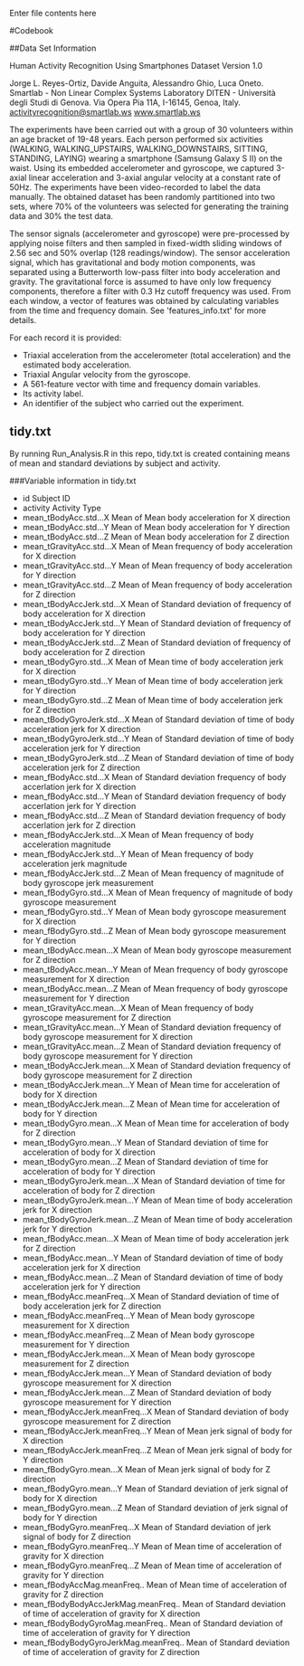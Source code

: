 Enter file contents here

#Codebook

##Data Set Information

Human Activity Recognition Using Smartphones Dataset
Version 1.0

Jorge L. Reyes-Ortiz, Davide Anguita, Alessandro Ghio, Luca Oneto.
Smartlab - Non Linear Complex Systems Laboratory
DITEN - Università degli Studi di Genova.
Via Opera Pia 11A, I-16145, Genoa, Italy.
activityrecognition@smartlab.ws
www.smartlab.ws


The experiments have been carried out with a group of 30 volunteers within an age bracket of 19-48 years. Each person performed six activities (WALKING, WALKING_UPSTAIRS, WALKING_DOWNSTAIRS, SITTING, STANDING, LAYING) wearing a smartphone (Samsung Galaxy S II) on the waist. Using its embedded accelerometer and gyroscope, we captured 3-axial linear acceleration and 3-axial angular velocity at a constant rate of 50Hz. The experiments have been video-recorded to label the data manually. The obtained dataset has been randomly partitioned into two sets, where 70% of the volunteers was selected for generating the training data and 30% the test data. 

The sensor signals (accelerometer and gyroscope) were pre-processed by applying noise filters and then sampled in fixed-width sliding windows of 2.56 sec and 50% overlap (128 readings/window). The sensor acceleration signal, which has gravitational and body motion components, was separated using a Butterworth low-pass filter into body acceleration and gravity. The gravitational force is assumed to have only low frequency components, therefore a filter with 0.3 Hz cutoff frequency was used. From each window, a vector of features was obtained by calculating variables from the time and frequency domain. See 'features_info.txt' for more details. 

For each record it is provided:


- Triaxial acceleration from the accelerometer (total acceleration) and the estimated body acceleration.
- Triaxial Angular velocity from the gyroscope. 
- A 561-feature vector with time and frequency domain variables. 
- Its activity label. 
- An identifier of the subject who carried out the experiment.


## tidy.txt
By running Run_Analysis.R in this repo, tidy.txt is created containing means of mean and standard deviations by subject and activity.

###Variable information in tidy.txt
- id Subject ID
- activity Activity Type
- mean_tBodyAcc.std...X Mean of Mean body acceleration for X direction
- mean_tBodyAcc.std...Y Mean of Mean body acceleration for Y direction
- mean_tBodyAcc.std...Z Mean of Mean body acceleration for Z direction
- mean_tGravityAcc.std...X Mean of Mean frequency of body acceleration for X direction
- mean_tGravityAcc.std...Y Mean of Mean frequency of body acceleration for Y direction
- mean_tGravityAcc.std...Z Mean of Mean frequency of body acceleration for Z direction
- mean_tBodyAccJerk.std...X Mean of Standard deviation of frequency of body acceleration for X direction
- mean_tBodyAccJerk.std...Y Mean of Standard deviation of frequency of body acceleration for Y direction
- mean_tBodyAccJerk.std...Z Mean of Standard deviation of frequency of body acceleration for Z direction
- mean_tBodyGyro.std...X Mean of Mean time of body acceleration jerk for X direction
- mean_tBodyGyro.std...Y Mean of Mean time of body acceleration jerk for Y direction
- mean_tBodyGyro.std...Z Mean of Mean time of body acceleration jerk for Z direction
- mean_tBodyGyroJerk.std...X Mean of Standard deviation of time of body acceleration jerk for X direction
- mean_tBodyGyroJerk.std...Y Mean of Standard deviation of time of body acceleration jerk for Y direction
- mean_tBodyGyroJerk.std...Z Mean of Standard deviation of time of body acceleration jerk for Z direction
- mean_fBodyAcc.std...X Mean of Standard deviation frequency of body accerlation jerk for X direction
- mean_fBodyAcc.std...Y Mean of Standard deviation frequency of body accerlation jerk for Y direction
- mean_fBodyAcc.std...Z Mean of Standard deviation frequency of body accerlation jerk for Z direction
- mean_fBodyAccJerk.std...X Mean of Mean frequency of body acceleration magnitude
- mean_fBodyAccJerk.std...Y Mean of Mean frequency of body acceleration jerk magnitude
- mean_fBodyAccJerk.std...Z Mean of Mean frequency of magnitude of body gyroscope jerk measurement
- mean_fBodyGyro.std...X Mean of Mean frequency of magnitude of body gyroscope measurement
- mean_fBodyGyro.std...Y Mean of Mean body gyroscope measurement for X direction
- mean_fBodyGyro.std...Z Mean of Mean body gyroscope measurement for Y direction
- mean_tBodyAcc.mean...X Mean of Mean body gyroscope measurement for Z direction
- mean_tBodyAcc.mean...Y Mean of Mean frequency of body gyroscope measurement for X direction
- mean_tBodyAcc.mean...Z Mean of Mean frequency of body gyroscope measurement for Y direction
- mean_tGravityAcc.mean...X Mean of Mean frequency of body gyroscope measurement for Z direction
- mean_tGravityAcc.mean...Y Mean of Standard deviation frequency of body gyroscope measurement for X direction
- mean_tGravityAcc.mean...Z Mean of Standard deviation frequency of body gyroscope measurement for Y direction
- mean_tBodyAccJerk.mean...X Mean of Standard deviation frequency of body gyroscope measurement for Z direction
- mean_tBodyAccJerk.mean...Y Mean of Mean time for acceleration of body for X direction
- mean_tBodyAccJerk.mean...Z Mean of Mean time for acceleration of body for Y direction
- mean_tBodyGyro.mean...X Mean of Mean time for acceleration of body for Z direction
- mean_tBodyGyro.mean...Y Mean of Standard deviation of time for acceleration of body for X direction
- mean_tBodyGyro.mean...Z Mean of Standard deviation of time for acceleration of body for Y direction
- mean_tBodyGyroJerk.mean...X Mean of Standard deviation of time for acceleration of body for Z direction
- mean_tBodyGyroJerk.mean...Y Mean of Mean time of body acceleration jerk for X direction
- mean_tBodyGyroJerk.mean...Z Mean of Mean time of body acceleration jerk for Y direction
- mean_fBodyAcc.mean...X Mean of Mean time of body acceleration jerk for Z direction
- mean_fBodyAcc.mean...Y Mean of Standard deviation of time of body acceleration jerk for X direction
- mean_fBodyAcc.mean...Z Mean of Standard deviation of time of body acceleration jerk for Y direction
- mean_fBodyAcc.meanFreq...X Mean of Standard deviation of time of body acceleration jerk for Z direction
- mean_fBodyAcc.meanFreq...Y Mean of Mean body gyroscope measurement for X direction
- mean_fBodyAcc.meanFreq...Z Mean of Mean body gyroscope measurement for Y direction
- mean_fBodyAccJerk.mean...X Mean of Mean body gyroscope measurement for Z direction
- mean_fBodyAccJerk.mean...Y Mean of Standard deviation of body gyroscope measurement for X direction
- mean_fBodyAccJerk.mean...Z Mean of Standard deviation of body gyroscope measurement for Y direction
- mean_fBodyAccJerk.meanFreq...X Mean of Standard deviation of body gyroscope measurement for Z direction
- mean_fBodyAccJerk.meanFreq...Y Mean of Mean jerk signal of body for X direction
- mean_fBodyAccJerk.meanFreq...Z Mean of Mean jerk signal of body for Y direction
- mean_fBodyGyro.mean...X Mean of Mean jerk signal of body for Z direction
- mean_fBodyGyro.mean...Y Mean of Standard deviation of jerk signal of body for X direction
- mean_fBodyGyro.mean...Z Mean of Standard deviation of jerk signal of body for Y direction
- mean_fBodyGyro.meanFreq...X Mean of Standard deviation of jerk signal of body for Z direction
- mean_fBodyGyro.meanFreq...Y Mean of Mean time of acceleration of gravity for X direction
- mean_fBodyGyro.meanFreq...Z Mean of Mean time of acceleration of gravity for Y direction
- mean_fBodyAccMag.meanFreq.. Mean of Mean time of acceleration of gravity for Z direction
- mean_fBodyBodyAccJerkMag.meanFreq.. Mean of Standard deviation of time of acceleration of gravity for X direction
- mean_fBodyBodyGyroMag.meanFreq.. Mean of Standard deviation of time of acceleration of gravity for Y direction
- mean_fBodyBodyGyroJerkMag.meanFreq.. Mean of Standard deviation of time of acceleration of gravity for Z direction
